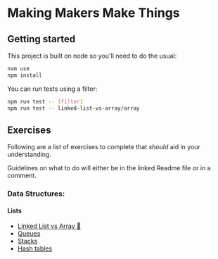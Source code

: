 # Making Makers Make Things

## Getting started

This project is built on node so you'll need to do the usual:

```sh
nvm use
npm install
```

You can run tests using a filter:

```sh
npm run test -- [filter]
npm run test -- linked-list-vs-array/array
```

## Exercises

Following are a list of exercises to complete that *should* aid in your understanding.

Guidelines on what to do will either be in the linked Readme file or in a comment.

### Data Structures:

#### Lists

  - [Linked List vs Array 🥊](./exercises/k9-data-structures/lists/linked-list-vs-array/README.md)
  - [Queues](./exercises/k9-data-structures/lists/queue/problem.js)
  - [Stacks](./exercises/k9-data-structures/lists/stack/problem.js)
  - [Hash tables](./exercises/k9-data-structures/lists/hashTable/problem.js)
